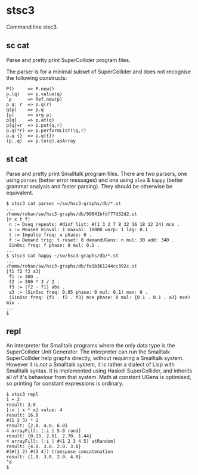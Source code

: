 # stsc3

Command line stsc3.

## sc cat

Parse and pretty print SuperCollider program files.

The parser is for a minimal subset of SuperCollider
and does not recognise the following constructs:

~~~~
P()     => P.new()
p.(q)   => p.value(q)
`p      => Ref.new(p)
p q: r  => p.q(r)
q(p)    => p.q
|p|     => arg p;
p[q]    => p.at(q)
p[q]=r  => p.put(q,r)
p.q(*r) => p.performList(\q,r)
p.q {}  => p.q({})
(p..q)  => p.to(q).asArray
~~~~

## st cat

Parse and pretty print Smalltalk program files.
There are two parsers,
one using `parsec` (better error messages)
and one using `alex` & `happy` (better grammar analysis and faster parsing).
They should be otherwise be equivalent.

~~~~
$ stsc3 cat parsec ~/sw/hsc3-graphs/db/*.st
...
/home/rohan/sw/hsc3-graphs/db/09041bfdf77d32d2.st
|n x t f|
 n := Dseq repeats: #dinf list: #(1 3 2 7 8 32 16 18 12 24) mce .
 x := MouseX minval: 1 maxval: 10000 warp: 1 lag: 0.1 .
 t := Impulse freq: x phase: 0 .
 f := Demand trig: t reset: 0 demandUGens: n mul: 30 add: 340 .
 SinOsc freq: f phase: 0 mul: 0.1 .
...
$ stsc3 cat happy ~/sw/hsc3-graphs/db/*.st
...
/home/rohan/sw/hsc3-graphs/db/fe1b361244cc392c.st
|f1 f2 f3 a3|
 f1 := 300 .
 f2 := 300 * 3 / 2 .
 f3 := (f2 - f1) abs .
 a3 := (SinOsc freq: 0.05 phase: 0 mul: 0.1) max: 0 .
 (SinOsc freq: {f1 . f2 . f3} mce phase: 0 mul: {0.1 . 0.1 . a3} mce) mix .
...
$
~~~~

## repl

An interpreter for Smalltalk programs where the only data type is the
SuperCollider Unit Generator.  The interpreter can run the Smalltalk
SuperCollider help graphs directly, without requiring a Smalltalk
system.  However it is _not_ a Smalltalk system, it is rather a
dialect of Lisp with Smalltalk syntax.  It is implemented using
Haskell SuperCollider, and inherits all of it's behaviour from that
system.  Math at constant UGens is optimised, so printing for constant
expressions is ordinary.

~~~~
$ stsc3 repl
1 + 2
result: 3.0
[:x | x * x] value: 4
result: 16.0
#(1 2 3) * 2
result: {2.0. 4.0. 6.0}
4 arrayFill: [:i | 5.0 rand]
result: {0.13. 2.61. 2.70. 1.44}
4 arrayFill: [:i | #(1 2 3 4 5) atRandom]
result: {4.0. 3.0. 2.0. 3.0}
#(#(1 2) #(3 4)) transpose concatenation
result: {1.0. 3.0. 2.0. 4.0}
^d
$
~~~~

